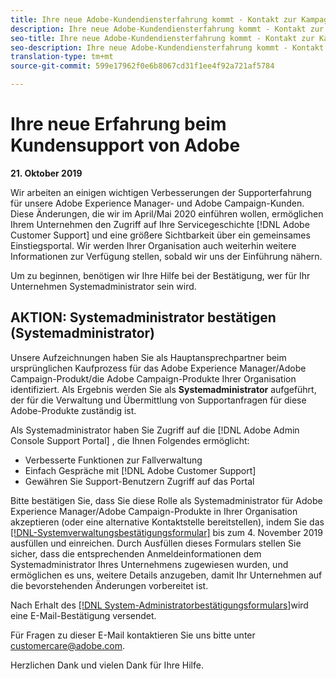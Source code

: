 ```yaml
---
title: Ihre neue Adobe-Kundendiensterfahrung kommt - Kontakt zur Kampagnenbereitstellung
description: Ihre neue Adobe-Kundendiensterfahrung kommt - Kontakt zur Kampagnenbereitstellung
seo-title: Ihre neue Adobe-Kundendiensterfahrung kommt - Kontakt zur Kampagnenbereitstellung
seo-description: Ihre neue Adobe-Kundendiensterfahrung kommt - Kontakt zur Kampagnenbereitstellung
translation-type: tm+mt
source-git-commit: 599e17962f0e6b8067cd31f1ee4f92a721af5784

---
```



# Ihre neue Erfahrung beim Kundensupport von Adobe

**21. Oktober 2019**

Wir arbeiten an einigen wichtigen Verbesserungen der Supporterfahrung für unsere Adobe Experience Manager- und Adobe Campaign-Kunden. Diese Änderungen, die wir im April/Mai 2020 einführen wollen, ermöglichen Ihrem Unternehmen den Zugriff auf Ihre Servicegeschichte [!DNL Adobe Customer Support] und eine größere Sichtbarkeit über ein gemeinsames Einstiegsportal. Wir werden Ihrer Organisation auch weiterhin weitere Informationen zur Verfügung stellen, sobald wir uns der Einführung nähern.

Um zu beginnen, benötigen wir Ihre Hilfe bei der Bestätigung, wer für Ihr Unternehmen Systemadministrator sein wird.

## AKTION: Systemadministrator bestätigen (Systemadministrator)

Unsere Aufzeichnungen haben Sie als Hauptansprechpartner beim ursprünglichen Kaufprozess für das Adobe Experience Manager/Adobe Campaign-Produkt/die Adobe Campaign-Produkte Ihrer Organisation identifiziert. Als Ergebnis werden Sie als **Systemadministrator** aufgeführt, der für die Verwaltung und Übermittlung von Supportanfragen für diese Adobe-Produkte zuständig ist.

Als Systemadministrator haben Sie Zugriff auf die [!DNL Adobe Admin Console Support Portal] , die Ihnen Folgendes ermöglicht:

* Verbesserte Funktionen zur Fallverwaltung
* Einfach Gespräche mit [!DNL Adobe Customer Support]
* Gewähren Sie Support-Benutzern Zugriff auf das Portal

Bitte bestätigen Sie, dass Sie diese Rolle als Systemadministrator für Adobe Experience Manager/Adobe Campaign-Produkte in Ihrer Organisation akzeptieren (oder eine alternative Kontaktstelle bereitstellen), indem Sie das [[!DNL-Systemverwaltungsbestätigungsformular]](https://adobe.allegiancetech.com/cgi-bin/qwebcorporate.dll?idx=N5M8RY) bis zum 4. November 2019 ausfüllen und einreichen. Durch Ausfüllen dieses Formulars stellen Sie sicher, dass die entsprechenden Anmeldeinformationen dem Systemadministrator Ihres Unternehmens zugewiesen wurden, und ermöglichen es uns, weitere Details anzugeben, damit Ihr Unternehmen auf die bevorstehenden Änderungen vorbereitet ist.

Nach Erhalt des [[!DNL System-Administratorbestätigungsformulars]](https://adobe.allegiancetech.com/cgi-bin/qwebcorporate.dll?idx=N5M8RY)wird eine E-Mail-Bestätigung versendet.

Für Fragen zu dieser E-Mail kontaktieren Sie uns bitte unter customercare@adobe.com.

Herzlichen Dank und vielen Dank für Ihre Hilfe.
